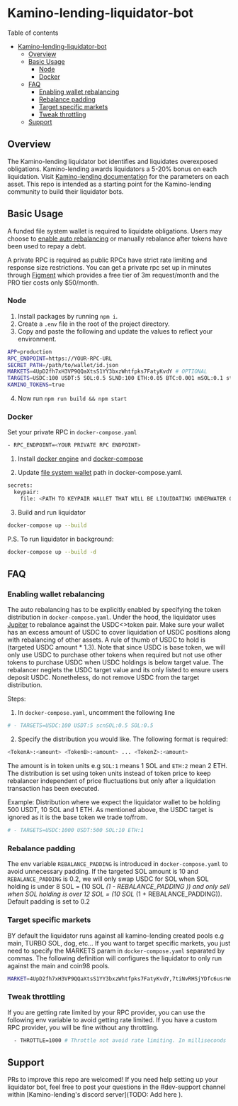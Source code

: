 # Kamino-lending-liquidator-bot

Table of contents

- [Kamino-lending-liquidator-bot](#kamino-lending-liquidator-bot)
  - [Overview](#overview)
  - [Basic Usage](#basic-usage)
    - [Node](#node)
    - [Docker](#docker)
  - [FAQ](#faq)
    - [Enabling wallet rebalancing](#enabling-wallet-rebalancing)
    - [Rebalance padding](#rebalance-padding)
    - [Target specific markets](#target-specific-markets)
    - [Tweak throttling](#tweak-throttling)
  - [Support](#support)

## Overview

The Kamino-lending liquidator bot identifies and liquidates overexposed obligations. Kamino-lending awards liquidators a 5-20% bonus on each liquidation. Visit [Kamino-lending documentation](https://docs.kamino-lending.fi/protocol/parameters) for the parameters on each asset. This repo is intended as a starting point for the Kamino-lending community to build their liquidator bots.

## Basic Usage

A funded file system wallet is required to liquidate obligations. Users may choose to [enable auto rebalancing](#enabling-wallet-rebalancing) or manually rebalance after tokens have been used to repay a debt.

A private RPC is required as public RPCs have strict rate limiting and response size restrictions. You can get a private rpc set up in minutes through [Figment](https://www.figment.io/datahub/solana) which provides a free tier of 3m request/month and the PRO tier costs only $50/month.

### Node

1. Install packages by running `npm i`.
2. Create a `.env` file in the root of the project directory.
3. Copy and paste the following and update the values to reflect your
   environment.
```sh
APP=production
RPC_ENDPOINT=https://YOUR-RPC-URL
SECRET_PATH=/path/to/wallet/id.json
MARKETS=4UpD2fh7xH3VP9QQaXtsS1YY3bxzWhtfpks7FatyKvdY # OPTIONAL
TARGETS=USDC:100 USDT:5 SOL:0.5 SLND:100 ETH:0.05 BTC:0.001 mSOL:0.1 stSOL:0.1 RAY:1 SRM:1 FTT:.125 ORCA:1 # OPTIONAL
KAMINO_TOKENS=true
```
4. Now run `npm run build && npm start`

### Docker

Set your private RPC in `docker-compose.yaml`

```sh
- RPC_ENDPOINT=<YOUR PRIVATE RPC ENDPOINT>
```

1. Install [docker engine](https://docs.docker.com/get-docker/) and [docker-compose](https://docs.docker.com/compose/install/)

2. Update [file system wallet](https://docs.solana.com/wallet-guide/file-system-wallet) path in docker-compose.yaml.

```sh
secrets:
  keypair:
    file: <PATH TO KEYPAIR WALLET THAT WILL BE LIQUIDATING UNDERWATER OBLIGATIONS>
```

3. Build and run liquidator

```sh
docker-compose up --build
```

P.S. To run liquidator in background:

```sh
docker-compose up --build -d
```

## FAQ

### Enabling wallet rebalancing

The auto rebalancing has to be explicitly enabled by specifying the token distribution in `docker-compose.yaml`. Under the hood, the liquidator uses [Jupiter](https://docs.jup.ag/) to rebalance against the USDC<>token pair. Make sure your wallet has an excess amount of USDC to cover liquidation of USDC positions along with rebalancing of other assets. A rule of thumb of USDC to hold is (targeted USDC amount * 1.3). Note that since USDC is base token, we will only use USDC to purchase other tokens when required but not use other tokens to purchase USDC when USDC holdings is below target value. The rebalancer neglets the USDC target value and its only listed to ensure users deposit USDC. Nonetheless, do not remove USDC from the target distribution.

Steps:

1. In `docker-compose.yaml`, uncomment the following line

```sh
# - TARGETS=USDC:100 USDT:5 scnSOL:0.5 SOL:0.5
```

2. Specify the distribution you would like. The following format is required:

```sh
<TokenA>:<amount> <TokenB>:<amount> ... <TokenZ>:<amount>
```

The amount is in token units e.g `SOL:1` means 1 SOL and `ETH:2` mean 2 ETH. The distribution is set using token units instead of token price to keep rebalancer  independent of price fluctuations but only after a liquidation transaction has been executed.

Example: Distribution where we expect the liquidator wallet to be holding 500 USDT, 10 SOL and 1 ETH. As mentioned above, the USDC target is ignored as it is the base token we trade to/from.

```sh
# - TARGETS=USDC:1000 USDT:500 SOL:10 ETH:1
```

### Rebalance padding

The env variable `REBALANCE_PADDING` is introduced in `docker-compose.yaml` to avoid unnecessary padding. If the targeted SOL amount is 10 and `REBALANCE_PADDING` is 0.2, we will only swap USDC for SOL when SOL holding is under 8 SOL = (10 SOL *(1 - REBALANCE_PADDING )) and only sell when SOL holding is over 12 SOL = (10 SOL* (1 + REBALANCE_PADDING)). Default padding is set to 0.2

### Target specific markets

BY default the liquidator runs against all kamino-lending created pools e.g main, TURBO SOL, dog, etc... If you want to target specific markets, you just need to specify the MARKETS param in `docker-compose.yaml` separated by commas. The following definition will configures the liquidator to only run against the main and coin98 pools.

```sh
MARKET=4UpD2fh7xH3VP9QQaXtsS1YY3bxzWhtfpks7FatyKvdY,7tiNvRHSjYDfc6usrWnSNPyuN68xQfKs1ZG2oqtR5F46
```

### Tweak throttling

If you are getting rate limited by your RPC provider, you can use the following env variable to avoid getting rate limited. If you have a custom RPC provider, you will be fine without any throttling.

```sh
  - THROTTLE=1000 # Throttle not avoid rate limiting. In milliseconds
```

## Support

PRs to improve this repo are welcomed! If you need help setting up your liquidator bot, feel free to post your questions in the #dev-support channel within [Kamino-lending's discord server](TODO: Add here ).
